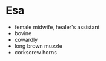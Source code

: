 Esa
===
* female midwife, healer's assistant
* bovine
* cowardly
* long brown muzzle
* corkscrew horns
